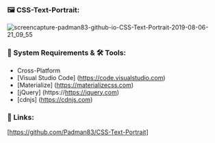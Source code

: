 ### 🖼️ CSS-Text-Portrait:

![screencapture-padman83-github-io-CSS-Text-Portrait-2019-08-06-21_09_55](https://user-images.githubusercontent.com/45048950/65160674-bdf64c80-da68-11e9-9ef0-799b698715bd.png)

### 🧰 System Requirements & 🛠️ Tools:

* Cross-Platform
* [Visual Studio Code] (https://code.visualstudio.com)
* [Materialize] (https://materializecss.com)
* [jQuery] (https://https://jquery.com)
* [cdnjs] (https://cdnjs.com)

### 🔗 Links:

[https://github.com/Padman83/CSS-Text-Portrait]
